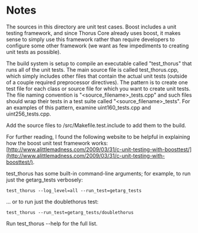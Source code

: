 # Notes
The sources in this directory are unit test cases.  Boost includes a
unit testing framework, and since Thorus Core already uses boost, it makes
sense to simply use this framework rather than require developers to
configure some other framework (we want as few impediments to creating
unit tests as possible).

The build system is setup to compile an executable called "test_thorus"
that runs all of the unit tests.  The main source file is called
test_thorus.cpp, which simply includes other files that contain the
actual unit tests (outside of a couple required preprocessor
directives).  The pattern is to create one test file for each class or
source file for which you want to create unit tests.  The file naming
convention is "<source_filename>_tests.cpp" and such files should wrap
their tests in a test suite called "<source_filename>_tests".  For an
examples of this pattern, examine uint160_tests.cpp and
uint256_tests.cpp.

Add the source files to /src/Makefile.test.include to add them to the build.

For further reading, I found the following website to be helpful in
explaining how the boost unit test framework works:
[http://www.alittlemadness.com/2009/03/31/c-unit-testing-with-boosttest/](http://www.alittlemadness.com/2009/03/31/c-unit-testing-with-boosttest/).

test_thorus has some built-in command-line arguments; for
example, to run just the getarg_tests verbosely:

    test_thorus --log_level=all --run_test=getarg_tests

... or to run just the doublethorus test:

    test_thorus --run_test=getarg_tests/doublethorus

Run  test_thorus --help   for the full list.

